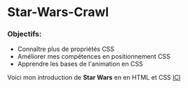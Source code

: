 # Star-Wars-Crawl

### Objectifs:

* Connaître plus de propriétés CSS
* Améliorer mes compétences en positionnement CSS
* Apprendre les bases de l'animation en CSS

Voici mon introduction de **Star Wars** en en HTML et CSS [ICI](https://chrisbetbeder.github.io/Star-Wars-Crawl/)
